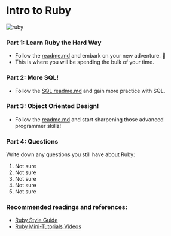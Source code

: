 # Intro to Ruby

![ruby](https://keystrokecreative.com/images/technology/web/icon-ruby.png)


### Part 1: Learn Ruby the Hard Way

  - Follow the [readme.md](1_Learn_Ruby_the_Hard_Way/readme.md) and embark on your new adventure. :wave:
  - This is where you will be spending the bulk of your time.

### Part 2: More SQL!

  - Follow the [SQL readme.md](2_SQL/readme.md) and gain more practice with SQL.

### Part 3: Object Oriented Design!

  - Follow the [readme.md](3_More_Ruby/readme.md) and start sharpening those advanced programmer skillz!

### Part 4: Questions

Write down any questions you still have about Ruby:

  1. Not sure
  2. Not sure
  3. Not sure
  4. Not sure
  5. Not sure

### Recommended readings and references:
  - [Ruby Style Guide](https://github.com/bbatsov/ruby-style-guide)
  - [Ruby Mini-Tutorials Videos](https://www.youtube.com/playlist?list=PLw1xVKFbouelGegt-oL_Eip2GSUhr-a66)
